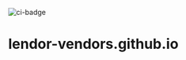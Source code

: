 ![ci-badge](https:github.com/lendor-vendors/lendor-vendors/workflows/Lendor-Vendors/badge.svg)

# lendor-vendors.github.io